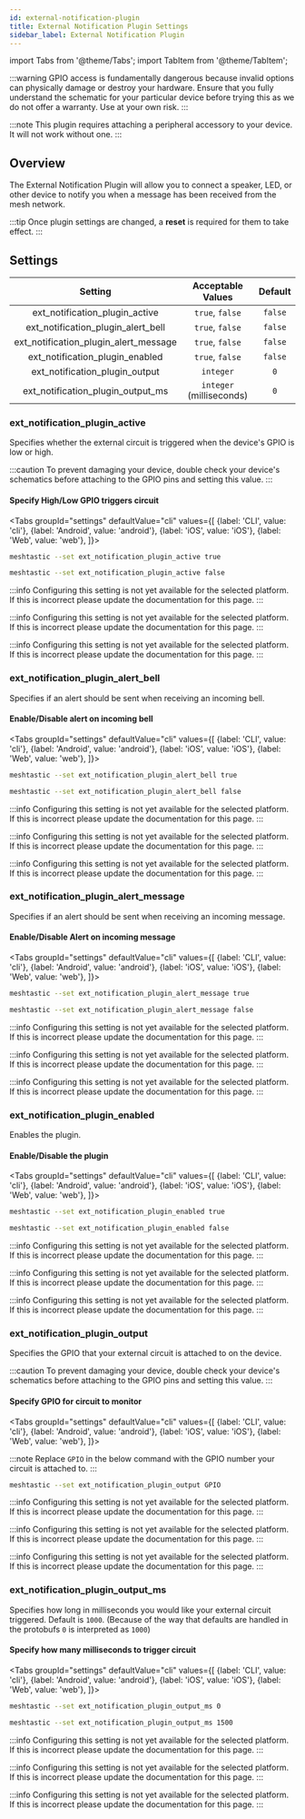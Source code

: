 ```yaml
---
id: external-notification-plugin
title: External Notification Plugin Settings
sidebar_label: External Notification Plugin
---
```

import Tabs from '@theme/Tabs';
import TabItem from '@theme/TabItem';

:::warning
GPIO access is fundamentally dangerous because invalid options can physically damage or destroy your hardware. Ensure that you fully understand the schematic for your particular device before trying this as we do not offer a warranty. Use at your own risk.
:::

<!--- TODO add link to hardware setup to admonition--->
:::note
This plugin requires attaching a peripheral accessory to your device. It will not work without one.
:::

## Overview

The External Notification Plugin will allow you to connect a speaker, LED, or other device to notify you when a message has been received from the mesh network.

:::tip
Once plugin settings are changed, a **reset** is required for them to take effect.
:::

## Settings

| Setting | Acceptable Values | Default |
| :-----: | :---------------: | :-----: |
| ext_notification_plugin_active | `true`, `false` | `false` |
| ext_notification_plugin_alert_bell | `true`, `false` | `false` |
| ext_notification_plugin_alert_message | `true`, `false` | `false` |
| ext_notification_plugin_enabled | `true`, `false` | `false` |
| ext_notification_plugin_output | `integer` | `0` |
| ext_notification_plugin_output_ms | `integer` (milliseconds) | `0` |

### ext_notification_plugin_active

Specifies whether the external circuit is triggered when the device's GPIO is low or high.

:::caution
To prevent damaging your device, double check your device's schematics before attaching to the GPIO pins and setting this value.
:::

#### Specify High/Low GPIO triggers circuit
<Tabs
  groupId="settings"
  defaultValue="cli"
  values={[
    {label: 'CLI', value: 'cli'},
    {label: 'Android', value: 'android'},
    {label: 'iOS', value: 'iOS'},
    {label: 'Web', value: 'web'},
  ]}>
  <TabItem value="cli">

```bash title="GPIO active high"
meshtastic --set ext_notification_plugin_active true
```
```bash title="GPIO active low (default)"
meshtastic --set ext_notification_plugin_active false
```
  </TabItem>
  <TabItem value="android">

:::info
Configuring this setting is not yet available for the selected platform. If this is incorrect please update the documentation for this page.
:::

  </TabItem>
  <TabItem value="iOS">

:::info
Configuring this setting is not yet available for the selected platform. If this is incorrect please update the documentation for this page.
:::

  </TabItem>
  <TabItem value="web">

:::info
Configuring this setting is not yet available for the selected platform. If this is incorrect please update the documentation for this page.
:::

  </TabItem>
</Tabs>

### ext_notification_plugin_alert_bell

Specifies if an alert should be sent when receiving an incoming bell.

#### Enable/Disable alert on incoming bell
<Tabs
  groupId="settings"
  defaultValue="cli"
  values={[
    {label: 'CLI', value: 'cli'},
    {label: 'Android', value: 'android'},
    {label: 'iOS', value: 'iOS'},
    {label: 'Web', value: 'web'},
  ]}>
  <TabItem value="cli">

```bash title="Enable alert on incoming bell"
meshtastic --set ext_notification_plugin_alert_bell true
```
```bash title="Disable alert on incoming bell"
meshtastic --set ext_notification_plugin_alert_bell false
```
  </TabItem>
  <TabItem value="android">

:::info
Configuring this setting is not yet available for the selected platform. If this is incorrect please update the documentation for this page.
:::

  </TabItem>
  <TabItem value="iOS">

:::info
Configuring this setting is not yet available for the selected platform. If this is incorrect please update the documentation for this page.
:::

  </TabItem>
  <TabItem value="web">

:::info
Configuring this setting is not yet available for the selected platform. If this is incorrect please update the documentation for this page.
:::

  </TabItem>
</Tabs>

### ext_notification_plugin_alert_message

Specifies if an alert should be sent when receiving an incoming message.

#### Enable/Disable Alert on incoming message
<Tabs
  groupId="settings"
  defaultValue="cli"
  values={[
    {label: 'CLI', value: 'cli'},
    {label: 'Android', value: 'android'},
    {label: 'iOS', value: 'iOS'},
    {label: 'Web', value: 'web'},
  ]}>
  <TabItem value="cli">

```bash title="Enable alert on incoming message"
meshtastic --set ext_notification_plugin_alert_message true
```
```bash title="Disable alert on incoming message"
meshtastic --set ext_notification_plugin_alert_message false
```
  </TabItem>
  <TabItem value="android">

:::info
Configuring this setting is not yet available for the selected platform. If this is incorrect please update the documentation for this page.
:::

  </TabItem>
  <TabItem value="iOS">

:::info
Configuring this setting is not yet available for the selected platform. If this is incorrect please update the documentation for this page.
:::

  </TabItem>
  <TabItem value="web">

:::info
Configuring this setting is not yet available for the selected platform. If this is incorrect please update the documentation for this page.
:::

  </TabItem>
</Tabs>

### ext_notification_plugin_enabled

Enables the plugin.

#### Enable/Disable the plugin
<Tabs
  groupId="settings"
  defaultValue="cli"
  values={[
    {label: 'CLI', value: 'cli'},
    {label: 'Android', value: 'android'},
    {label: 'iOS', value: 'iOS'},
    {label: 'Web', value: 'web'},
  ]}>
  <TabItem value="cli">

```bash title="Enable Plugin"
meshtastic --set ext_notification_plugin_enabled true
```
```bash title="Disable Plugin"
meshtastic --set ext_notification_plugin_enabled false
```
  </TabItem>
  <TabItem value="android">

:::info
Configuring this setting is not yet available for the selected platform. If this is incorrect please update the documentation for this page.
:::

  </TabItem>
  <TabItem value="iOS">

:::info
Configuring this setting is not yet available for the selected platform. If this is incorrect please update the documentation for this page.
:::

  </TabItem>
  <TabItem value="web">

:::info
Configuring this setting is not yet available for the selected platform. If this is incorrect please update the documentation for this page.
:::

  </TabItem>
</Tabs>

### ext_notification_plugin_output

Specifies the GPIO that your external circuit is attached to on the device.

:::caution
To prevent damaging your device, double check your device's schematics before attaching to the GPIO pins and setting this value.
:::

#### Specify GPIO for circuit to monitor
<Tabs
  groupId="settings"
  defaultValue="cli"
  values={[
    {label: 'CLI', value: 'cli'},
    {label: 'Android', value: 'android'},
    {label: 'iOS', value: 'iOS'},
    {label: 'Web', value: 'web'},
  ]}>
  <TabItem value="cli">

:::note
Replace `GPIO` in the below command with the GPIO number your circuit is attached to.
:::

```bash title="Specify GPIO that circuit is connected to"
meshtastic --set ext_notification_plugin_output GPIO
```
  </TabItem>
  <TabItem value="android">

:::info
Configuring this setting is not yet available for the selected platform. If this is incorrect please update the documentation for this page.
:::

  </TabItem>
  <TabItem value="iOS">

:::info
Configuring this setting is not yet available for the selected platform. If this is incorrect please update the documentation for this page.
:::

  </TabItem>
  <TabItem value="web">

:::info
Configuring this setting is not yet available for the selected platform. If this is incorrect please update the documentation for this page.
:::

  </TabItem>
</Tabs>

### ext_notification_plugin_output_ms

Specifies how long in milliseconds you would like your external circuit triggered. Default is `1000`. (Because of the way that defaults are handled in the protobufs `0` is interpreted as `1000`)

#### Specify how many milliseconds to trigger circuit
<Tabs
  groupId="settings"
  defaultValue="cli"
  values={[
    {label: 'CLI', value: 'cli'},
    {label: 'Android', value: 'android'},
    {label: 'iOS', value: 'iOS'},
    {label: 'Web', value: 'web'},
  ]}>
  <TabItem value="cli">

```bash title="Set to default (1000ms)"
meshtastic --set ext_notification_plugin_output_ms 0
```
```bash title="Set to other value"
meshtastic --set ext_notification_plugin_output_ms 1500
```
  </TabItem>
  <TabItem value="android">

:::info
Configuring this setting is not yet available for the selected platform. If this is incorrect please update the documentation for this page.
:::

  </TabItem>
  <TabItem value="iOS">

:::info
Configuring this setting is not yet available for the selected platform. If this is incorrect please update the documentation for this page.
:::

  </TabItem>
  <TabItem value="web">

:::info
Configuring this setting is not yet available for the selected platform. If this is incorrect please update the documentation for this page.
:::

  </TabItem>
</Tabs>
